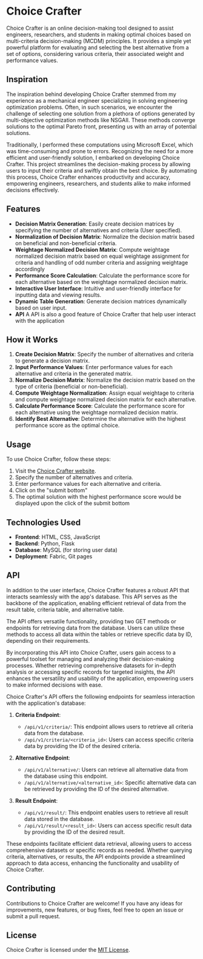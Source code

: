 # Choice Crafter

Choice Crafter is an online decision-making tool designed to assist engineers, researchers, and students in making optimal choices based on multi-criteria decision-making (MCDM) principles. It provides a simple yet powerful platform for evaluating and selecting the best alternative from a set of options, considering various criteria, their associated weight and performance values.
## Inspiration
The inspiration behind developing Choice Crafter stemmed from my experience as a mechanical engineer specializing in solving engineering optimization problems. Often, in such scenarios, we encounter the challenge of selecting one solution from a plethora of options generated by multi-objective optimization methods like NSGAII. These methods converge solutions to the optimal Pareto front, presenting us with an array of potential solutions.

Traditionally, I performed these computations using Microsoft Excel, which was time-consuming and prone to errors. Recognizing the need for a more efficient and user-friendly solution, I embarked on developing Choice Crafter. This project streamlines the decision-making process by allowing users to input their criteria and swiftly obtain the best choice. By automating this process, Choice Crafter enhances productivity and accuracy, empowering engineers, researchers, and students alike to make informed decisions effectively.

## Features

- **Decision Matrix Generation**: Easily create decision matrices by specifying the number of alternatives and criteria (User specified).
- **Normalization of Decision Matrix**: Normalize the decision matrix based on beneficial and non-beneficial criteria.
- **Weightage Normalized Decision Matrix**: Compute weightage normalized decision matrix based on equal weightage assignment for criteria and handling of odd number criteria and assigning weightage accordingly
- **Performance Score Calculation**: Calculate the performance score for each alternative based on the weightage normalized decision matrix.
- **Interactive User Interface**: Intuitive and user-friendly interface for inputting data and viewing results.
- **Dynamic Table Generation**: Generate decision matrices dynamically based on user input.
- **API** A API is also a good feature of Choice Crafter that help user interact with the application

## How it Works

1. **Create Decision Matrix**: Specify the number of alternatives and criteria to generate a decision matrix.
2. **Input Performance Values**: Enter performance values for each alternative and criteria in the generated matrix.
3. **Normalize Decision Matrix**: Normalize the decision matrix based on the type of criteria (beneficial or non-beneficial).
4. **Compute Weightage Normalization**: Assign equal weightage to criteria and compute weightage normalized decision matrix for each alternative.
5. **Calculate Performance Score**: Calculate the performance score for each alternative using the weightage normalized decision matrix.
6. **Identify Best Alternative**: Determine the alternative with the highest performance score as the optimal choice.

## Usage

To use Choice Crafter, follow these steps:

1. Visit the [Choice Crafter website](https://your-choice-crafter-website.com).
2. Specify the number of alternatives and criteria.
3. Enter performance values for each alternative and criteria.
4. Click on the "submit bottom" 
5. The optimal solution with the highest performance score would be displayed upon the click of the submit bottom

## Technologies Used

- **Frontend**: HTML, CSS, JavaScript
- **Backend**: Python, Flask
- **Database**: MySQL (for storing user data)
- **Deployment**: Fabric, Git pages

## API
In addition to the user interface, Choice Crafter features a robust API that interacts seamlessly with the app's database. This API serves as the backbone of the application, enabling efficient retrieval of data from the result table, criteria table, and alternative table.

The API offers versatile functionality, providing two GET methods or endpoints for retrieving data from the database. Users can utilize these methods to access all data within the tables or retrieve specific data by ID, depending on their requirements.

By incorporating this API into Choice Crafter, users gain access to a powerful toolset for managing and analyzing their decision-making processes. Whether retrieving comprehensive datasets for in-depth analysis or accessing specific records for targeted insights, the API enhances the versatility and usability of the application, empowering users to make informed decisions with ease.

Choice Crafter's API offers the following endpoints for seamless interaction with the application's database:

1. **Criteria Endpoint**:
   - `/api/v1/criteria/`: This endpoint allows users to retrieve all criteria data from the database.
   - `/api/v1/criteria/<criteria_id>`: Users can access specific criteria data by providing the ID of the desired criteria.

2. **Alternative Endpoint**:
   - `/api/v1/alternative/`: Users can retrieve all alternative data from the database using this endpoint.
   - `/api/v1/alternative/<alternative_id>`: Specific alternative data can be retrieved by providing the ID of the desired alternative.

3. **Result Endpoint**:
   - `/api/v1/result/`: This endpoint enables users to retrieve all result data stored in the database.
   - `/api/v1/result/<result_id>`: Users can access specific result data by providing the ID of the desired result.

These endpoints facilitate efficient data retrieval, allowing users to access comprehensive datasets or specific records as needed. Whether querying criteria, alternatives, or results, the API endpoints provide a streamlined approach to data access, enhancing the functionality and usability of Choice Crafter.

## Contributing

Contributions to Choice Crafter are welcome! If you have any ideas for improvements, new features, or bug fixes, feel free to open an issue or submit a pull request.

## License

Choice Crafter is licensed under the [MIT License](LICENSE).
